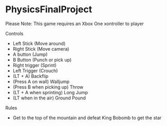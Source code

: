 # PhysicsFinalProject

Please Note: This game requires an Xbox One xontroller to player

Controls

- Left Stick (Move around)
- Right Stick (Move camera)
- A button (Jump)
- B Button (Punch or pick up)
- Right trigger (Sprint)
- Left Trigger (Crouch)
- (LT + A) Backflip
- (Press A on wall) Walljump
- (Press B when picking up) Throw
- (LT + A when sprinting) Long Jump
- (LT when in the air) Ground Pound 


Rules

- Get to the top of the mountain and defeat King Bobomb to get the star
